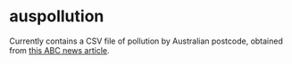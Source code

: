 # auspollution

Currently contains a CSV file of pollution by Australian postcode, obtained from [this ABC news article](https://www.abc.net.au/news/2018-11-16/australian-pollution-mapped-by-postcodes/10478620).
